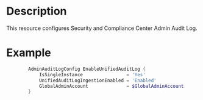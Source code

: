 # Description

This resource configures Security and Compliance Center Admin Audit Log.

# Example
```PowerShell
        AdminAuditLogConfig EnableUnifiedAuditLog {
            IsSingleInstance                = 'Yes'
            UnifiedAuditLogIngestionEnabled = 'Enabled'
            GlobalAdminAccount              = $GlobalAdminAccount
        }
```

